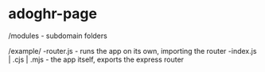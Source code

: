 # adoghr-page

/modules - subdomain folders

/example/
  -router.js - runs the app on its own, importing the router
  -index.js | .cjs | .mjs - the app itself, exports the express router
